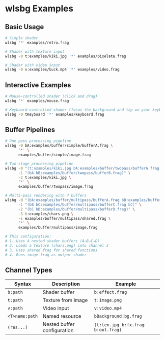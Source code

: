 # wlsbg Examples

## Basic Usage

```bash
# Simple shader
wlsbg '*' examples/retro.frag

# Shader with texture input
wlsbg -0 t:examples/kiki.jpg '*' examples/pixelate.frag

# Shader with video input
wlsbg -0 v:examples/buck.mp4 '*' examples/video.frag
```

## Interactive Examples

```bash
# Mouse-controlled shader (click and drag)
wlsbg '*' examples/mouse.frag
```

```bash
# Keyboard-controlled shader (focus the background and tap on your keyboard)
wlsbg -0 tKeyboard '*' examples/keyboard.frag
```

## Buffer Pipelines

```bash
# One pass processing pipeline
wlsbg -0 bA:examples/buffer/simple/bufferA.frag \
      '*' \
      examples/buffer/simple/image.frag
```

```bash
# Two-stage processing pipeline
wlsbg -0 "(t:examples/kiki.jpg bA:examples/buffer/twopass/bufferA.frag)" \
      -1 "(bA bB:examples/buffer/twopass/bufferB.frag)" \
      -2 t:examples/kiki.jpg \
      '*' \
      examples/buffer/twopass/image.frag
```

```bash
# Multi-pass rendering with 4 buffers
wlsbg -0 "(bA:examples/buffer/multipass/bufferA.frag bB:examples/buffer/multipass/bufferB.frag bB)" \
      -1 "(bB bC:examples/buffer/multipass/bufferC.frag bC)" \
      -2 "(bC bD:examples/buffer/multipass/bufferD.frag)" \
      -3 t:examples/chars.png \
      -s examples/buffer/multipass/shared.frag \
      '*' \
      examples/buffer/multipass/image.frag

# This configuration:
# 1. Uses 4 nested shader buffers (A→B→C→D)
# 2. Loads a texture (chars.png) into channel 3
# 3. Uses shared.frag for shared functions
# 4. Runs image.frag as output shader
```

## Channel Types

| Syntax         | Description                 | Example                            |
| -------------- | --------------------------- | ---------------------------------- |
| `b:path`       | Shader buffer               | `b:effect.frag`                    |
| `t:path`       | Texture from image          | `t:image.png`                      |
| `v:path`       | Video input                 | `v:video.mp4`                      |
| `<T>name:path` | Named resource              | `bBackground:bg.frag`              |
| `(res...)`     | Nested buffer configuration | `(t:tex.jpg b:fx.frag b:out.frag)` |
